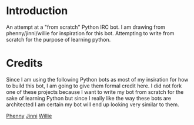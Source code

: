 # Introduction #

An attempt at a "from scratch" Python IRC bot.  I am drawing from phenny/jinni/willie for inspiration for this bot.  Attempting to write from scratch for the purpose of learning python.

# Credits #

Since I am using the following Python bots as most of my insiration for how to build this bot, I am going to give them formal credit here.  I did not fork one of these projects because I want to write my bot from scratch for the sake of learning Python but since I really like the way these bots are architected I am certain my bot will end up looking very similar to them.

[Phenny](http://inamidst.com/phenny/)
[Jinni](https://github.com/myano/jenni/)
[Willie](http://willie.dftba.net/)
